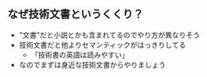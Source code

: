 ## なぜ技術文書というくくり？

-   "文書"だと小説とかも含まれてるのでやり方が異なりそう
-   技術文書だと他よりセマンティックがはっきりしてる
    -   「技術書の英語は読みやすい」
-   なのでまずは身近な技術文書からやりましょう
